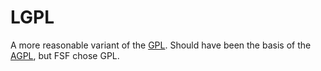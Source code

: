 # LGPL
A more reasonable variant of the [GPL](./gpl.md). Should have
been the basis of the [AGPL](./agpl.md), but FSF chose GPL.